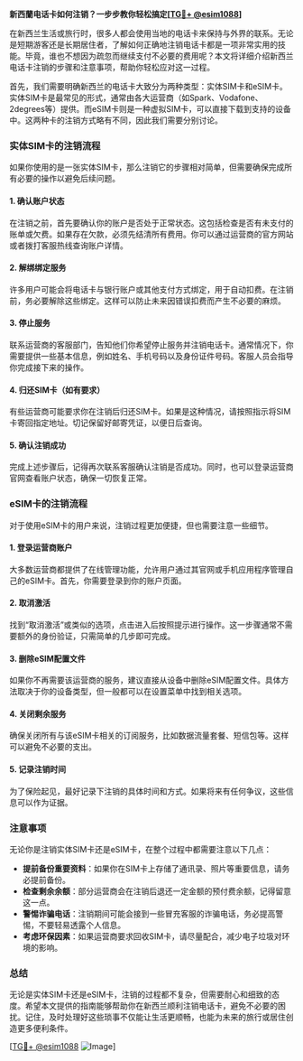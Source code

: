 **新西蘭电话卡如何注销？一步步教你轻松搞定[[TG💪+ @esim1088](https://t.me/s/esim1088)]**

在新西兰生活或旅行时，很多人都会使用当地的电话卡来保持与外界的联系。无论是短期游客还是长期居住者，了解如何正确地注销电话卡都是一项非常实用的技能。毕竟，谁也不想因为疏忽而继续支付不必要的费用呢？本文将详细介绍新西兰电话卡注销的步骤和注意事项，帮助你轻松应对这一过程。

首先，我们需要明确新西兰的电话卡大致分为两种类型：实体SIM卡和eSIM卡。实体SIM卡是最常见的形式，通常由各大运营商（如Spark、Vodafone、2degrees等）提供。而eSIM卡则是一种虚拟SIM卡，可以直接下载到支持的设备中。这两种卡的注销方式略有不同，因此我们需要分别讨论。

### 实体SIM卡的注销流程

如果你使用的是一张实体SIM卡，那么注销它的步骤相对简单，但需要确保完成所有必要的操作以避免后续问题。

#### 1. 确认账户状态
在注销之前，首先要确认你的账户是否处于正常状态。这包括检查是否有未支付的账单或欠费。如果存在欠款，必须先结清所有费用。你可以通过运营商的官方网站或者拨打客服热线查询账户详情。

#### 2. 解绑绑定服务
许多用户可能会将电话卡与银行账户或其他支付方式绑定，用于自动扣费。在注销前，务必要解除这些绑定。这样可以防止未来因错误扣费而产生不必要的麻烦。

#### 3. 停止服务
联系运营商的客服部门，告知他们你希望停止服务并注销电话卡。通常情况下，你需要提供一些基本信息，例如姓名、手机号码以及身份证件号码。客服人员会指导你完成接下来的操作。

#### 4. 归还SIM卡（如有要求）
有些运营商可能要求你在注销后归还SIM卡。如果是这种情况，请按照指示将SIM卡寄回指定地址。切记保留好邮寄凭证，以便日后查询。

#### 5. 确认注销成功
完成上述步骤后，记得再次联系客服确认注销是否成功。同时，也可以登录运营商官网查看账户状态，确保一切恢复正常。

### eSIM卡的注销流程

对于使用eSIM卡的用户来说，注销过程更加便捷，但也需要注意一些细节。

#### 1. 登录运营商账户
大多数运营商都提供了在线管理功能，允许用户通过其官网或手机应用程序管理自己的eSIM卡。首先，你需要登录到你的账户页面。

#### 2. 取消激活
找到“取消激活”或类似的选项，点击进入后按照提示进行操作。这一步骤通常不需要额外的身份验证，只需简单的几步即可完成。

#### 3. 删除eSIM配置文件
如果你不再需要该运营商的服务，建议直接从设备中删除eSIM配置文件。具体方法取决于你的设备类型，但一般都可以在设置菜单中找到相关选项。

#### 4. 关闭剩余服务
确保关闭所有与该eSIM卡相关的订阅服务，比如数据流量套餐、短信包等。这样可以避免不必要的支出。

#### 5. 记录注销时间
为了保险起见，最好记录下注销的具体时间和方式。如果将来有任何争议，这些信息可以作为证据。

### 注意事项

无论你是注销实体SIM卡还是eSIM卡，在整个过程中都需要注意以下几点：

- **提前备份重要资料**：如果你在SIM卡上存储了通讯录、照片等重要信息，请务必提前备份。
- **检查剩余余额**：部分运营商会在注销后退还一定金额的预付费余额，记得留意这一点。
- **警惕诈骗电话**：注销期间可能会接到一些冒充客服的诈骗电话，务必提高警惕，不要轻易透露个人信息。
- **考虑环保因素**：如果运营商要求回收SIM卡，请尽量配合，减少电子垃圾对环境的影响。

### 总结

无论是实体SIM卡还是eSIM卡，注销的过程都不复杂，但需要耐心和细致的态度。希望本文提供的指南能够帮助你在新西兰顺利注销电话卡，避免不必要的困扰。记住，及时处理好这些琐事不仅能让生活更顺畅，也能为未来的旅行或居住创造更多便利条件。

[[TG💪+ @esim1088](https://t.me/s/esim1088) ![Image](https://i.postimg.cc/4NQfJmqS/Snipaste-2025-05-13-00-14-12.png)]